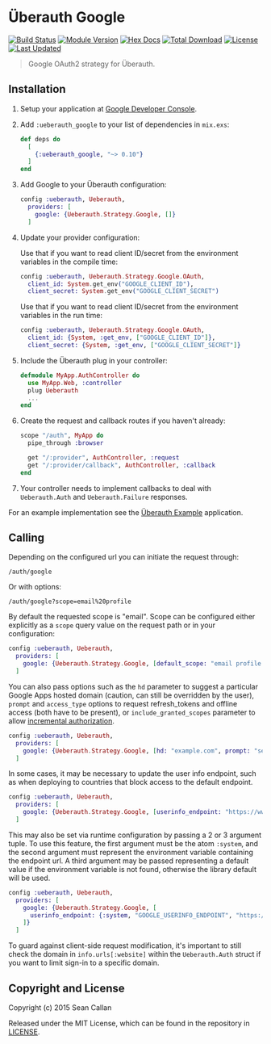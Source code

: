 # Überauth Google

[![Build Status](https://travis-ci.org/ueberauth/ueberauth_google.svg?branch=master)](https://travis-ci.org/ueberauth/ueberauth_google)
[![Module Version](https://img.shields.io/hexpm/v/ueberauth_google.svg)](https://hex.pm/packages/ueberauth_google)
[![Hex Docs](https://img.shields.io/badge/hex-docs-lightgreen.svg)](https://hexdocs.pm/ueberauth_google/)
[![Total Download](https://img.shields.io/hexpm/dt/ueberauth_google.svg)](https://hex.pm/packages/ueberauth_google)
[![License](https://img.shields.io/hexpm/l/ueberauth_google.svg)](https://github.com/ueberauth/ueberauth_google/blob/master/LICENSE)
[![Last Updated](https://img.shields.io/github/last-commit/ueberauth/ueberauth_google.svg)](https://github.com/ueberauth/ueberauth_google/commits/master)


> Google OAuth2 strategy for Überauth.

## Installation

1.  Setup your application at [Google Developer Console](https://console.developers.google.com/home).

2.  Add `:ueberauth_google` to your list of dependencies in `mix.exs`:

    ```elixir
    def deps do
      [
        {:ueberauth_google, "~> 0.10"}
      ]
    end
    ```

3.  Add Google to your Überauth configuration:

    ```elixir
    config :ueberauth, Ueberauth,
      providers: [
        google: {Ueberauth.Strategy.Google, []}
      ]
    ```

4.  Update your provider configuration:

    Use that if you want to read client ID/secret from the environment
    variables in the compile time:

    ```elixir
    config :ueberauth, Ueberauth.Strategy.Google.OAuth,
      client_id: System.get_env("GOOGLE_CLIENT_ID"),
      client_secret: System.get_env("GOOGLE_CLIENT_SECRET")
    ```

    Use that if you want to read client ID/secret from the environment
    variables in the run time:

    ```elixir
    config :ueberauth, Ueberauth.Strategy.Google.OAuth,
      client_id: {System, :get_env, ["GOOGLE_CLIENT_ID"]},
      client_secret: {System, :get_env, ["GOOGLE_CLIENT_SECRET"]}
    ```

5.  Include the Überauth plug in your controller:

    ```elixir
    defmodule MyApp.AuthController do
      use MyApp.Web, :controller
      plug Ueberauth
      ...
    end
    ```

6.  Create the request and callback routes if you haven't already:

    ```elixir
    scope "/auth", MyApp do
      pipe_through :browser

      get "/:provider", AuthController, :request
      get "/:provider/callback", AuthController, :callback
    end
    ```

7.  Your controller needs to implement callbacks to deal with `Ueberauth.Auth` and `Ueberauth.Failure` responses.

For an example implementation see the [Überauth Example](https://github.com/ueberauth/ueberauth_example) application.

## Calling

Depending on the configured url you can initiate the request through:

    /auth/google

Or with options:

    /auth/google?scope=email%20profile

By default the requested scope is "email". Scope can be configured either explicitly as a `scope` query value on the request path or in your configuration:

```elixir
config :ueberauth, Ueberauth,
  providers: [
    google: {Ueberauth.Strategy.Google, [default_scope: "email profile plus.me"]}
  ]
```

You can also pass options such as the `hd` parameter to suggest a particular Google Apps hosted domain (caution, can still be overridden by the user), `prompt` and `access_type` options to request refresh_tokens and offline access (both have to be present), or `include_granted_scopes` parameter to allow [incremental authorization](https://developers.google.com/identity/protocols/oauth2/web-server#incrementalAuth).

```elixir
config :ueberauth, Ueberauth,
  providers: [
    google: {Ueberauth.Strategy.Google, [hd: "example.com", prompt: "select_account", access_type: "offline", include_granted_scopes: true]}
  ]
```

In some cases, it may be necessary to update the user info endpoint, such as when deploying to countries that block access to the default endpoint.

```elixir
config :ueberauth, Ueberauth,
  providers: [
    google: {Ueberauth.Strategy.Google, [userinfo_endpoint: "https://www.googleapis.cn/oauth2/v3/userinfo"]}
  ]
```

This may also be set via runtime configuration by passing a 2 or 3 argument tuple. To use this feature, the first argument must be the atom `:system`, and the second argument must represent the environment variable containing the endpoint url.
A third argument may be passed representing a default value if the environment variable is not found, otherwise the library default will be used.

```elixir
config :ueberauth, Ueberauth,
  providers: [
    google: {Ueberauth.Strategy.Google, [
      userinfo_endpoint: {:system, "GOOGLE_USERINFO_ENDPOINT", "https://www.googleapis.cn/oauth2/v3/userinfo"}
    ]}
  ]
```

To guard against client-side request modification, it's important to still check the domain in `info.urls[:website]` within the `Ueberauth.Auth` struct if you want to limit sign-in to a specific domain.

## Copyright and License

Copyright (c) 2015 Sean Callan

Released under the MIT License, which can be found in the repository in [LICENSE](https://github.com/ueberauth/ueberauth_google/blob/master/LICENSE).
